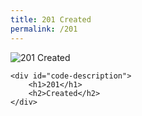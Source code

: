 ```yaml
---
title: 201 Created
permalink: /201
---
```

<div class="status-page-container">
<div>
    <img src="https://i.imgur.com/Vz65V6c.jpg" alt="201 Created" />

    <div id="code-description">
        <h1>201</h1>
        <h2>Created</h2>
    </div>
</div>
</div>
